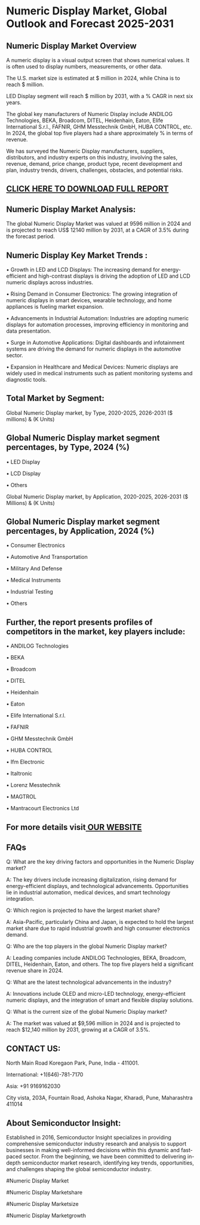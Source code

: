 Numeric Display Market, Global Outlook and Forecast 2025-2031
=
Numeric Display Market Overview
-
A numeric display is a visual output screen that shows numerical values. It is often used to display numbers, measurements, or other data.

The U.S. market size is estimated at $ million in 2024, while China is to reach $ million.

LED Display segment will reach $ million by 2031, with a % CAGR in next six years.

The global key manufacturers of Numeric Display include ANDILOG Technologies, BEKA, Broadcom, DITEL, Heidenhain, Eaton, Elife International S.r.l., FAFNIR, GHM Messtechnik GmbH, HUBA CONTROL, etc. In 2024, the global top five players had a share approximately % in terms of revenue.

We has surveyed the Numeric Display manufacturers, suppliers, distributors, and industry experts on this industry, involving the sales, revenue, demand, price change, product type, recent development and plan, industry trends, drivers, challenges, obstacles, and potential risks.

[CLICK HERE TO DOWNLOAD FULL REPORT](https://semiconductorinsight.com/report/numeric-display-market/)
-
Numeric Display Market Analysis:
-
The global Numeric Display Market was valued at 9596 million in 2024 and is projected to reach US$ 12140 million by 2031, at a CAGR of 3.5% during the forecast period.

Numeric Display Key Market Trends  :
-
•	Growth in LED and LCD Displays: The increasing demand for energy-efficient and high-contrast displays is driving the adoption of LED and LCD numeric displays across industries.

•	Rising Demand in Consumer Electronics: The growing integration of numeric displays in smart devices, wearable technology, and home appliances is fueling market expansion.

•	Advancements in Industrial Automation: Industries are adopting numeric displays for automation processes, improving efficiency in monitoring and data presentation.

•	Surge in Automotive Applications: Digital dashboards and infotainment systems are driving the demand for numeric displays in the automotive sector.

•	Expansion in Healthcare and Medical Devices: Numeric displays are widely used in medical instruments such as patient monitoring systems and diagnostic tools.

Total Market by Segment:
-
Global Numeric Display market, by Type, 2020-2025, 2026-2031 ($ millions) & (K Units)

Global Numeric Display market segment percentages, by Type, 2024 (%)
-
•	LED Display

•	LCD Display

•	Others

Global Numeric Display market, by Application, 2020-2025, 2026-2031 ($ Millions) & (K Units)

Global Numeric Display market segment percentages, by Application, 2024 (%)
-
•	Consumer Electronics

•	Automotive And Transportation

•	Military And Defense

•	Medical Instruments

•	Industrial Testing

•	Others

Further, the report presents profiles of competitors in the market, key players include:
-
•	ANDILOG Technologies

•	BEKA

•	Broadcom

•	DITEL

•	Heidenhain

•	Eaton

•	Elife International S.r.l.

•	FAFNIR

•	GHM Messtechnik GmbH

•	HUBA CONTROL

•	Ifm Electronic

•	Italtronic

•	Lorenz Messtechnik

•	MAGTROL

•	Mantracourt Electronics Ltd

For more details visit[ OUR WEBSITE](https://semiconductorinsight.com/report/numeric-display-market/)
-
FAQs
-
Q: What are the key driving factors and opportunities in the Numeric Display market?

A: The key drivers include increasing digitalization, rising demand for energy-efficient displays, and technological advancements. Opportunities lie in industrial automation, medical devices, and smart technology integration.

Q: Which region is projected to have the largest market share?

A: Asia-Pacific, particularly China and Japan, is expected to hold the largest market share due to rapid industrial growth and high consumer electronics demand.

Q: Who are the top players in the global Numeric Display market?

A: Leading companies include ANDILOG Technologies, BEKA, Broadcom, DITEL, Heidenhain, Eaton, and others. The top five players held a significant revenue share in 2024.

Q: What are the latest technological advancements in the industry?

A: Innovations include OLED and micro-LED technology, energy-efficient numeric displays, and the integration of smart and flexible display solutions.

Q: What is the current size of the global Numeric Display market?

A: The market was valued at $9,596 million in 2024 and is projected to reach $12,140 million by 2031, growing at a CAGR of 3.5%.

CONTACT US:
-
North Main Road Koregaon Park, Pune, India - 411001.

International: +1(646)-781-7170

Asia: +91 9169162030

City vista, 203A, Fountain Road, Ashoka Nagar, Kharadi, Pune, Maharashtra 411014

About Semiconductor Insight:
-
Established in 2016, Semiconductor Insight specializes in providing comprehensive semiconductor industry research and analysis to support businesses in making well-informed decisions within this dynamic and fast-paced sector. From the beginning, we have been committed to delivering in-depth semiconductor market research, identifying key trends, opportunities, and challenges shaping the global semiconductor industry.

#Numeric Display Market

#Numeric Display Marketshare

#Numeric Display Marketsize

#Numeric Display Marketgrowth




